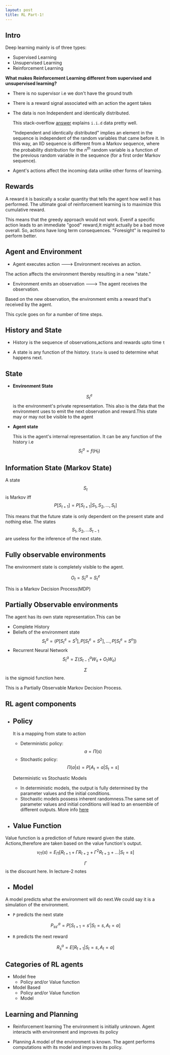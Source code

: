 ```yaml
---
layout: post
title: RL Part-1!
---
```


<script src="https://cdnjs.cloudflare.com/ajax/libs/mathjax/2.7.0/MathJax.js?config=TeX-AMS-MML_HTMLorMML" type="text/javascript"></script>

## Intro

Deep learning mainly is of three types:

- Supervised Learning
- Unsupervised Learning
- Reinforcement Learning

**What makes Reinforcement Learning different from supervised and unsupervised learning?**	

- There is no supervisor i.e we don't have the ground truth
- There is a reward signal associated with an action the agent takes
- The data is non Independent and identically distributed.

	This stack-overflow [answer](https://stackoverflow.com/a/13058903/4989649) explains `i.i.d` data pretty well.	

	"Independent and identically distributed" implies an element in the sequence is independent of the random variables that came before it. In this way, an IID sequence is different from a Markov sequence, where the probability distribution for the $n^{th}$ random variable is a function of the previous random variable in the sequence (for a first order Markov sequence).


- Agent's actions affect the incoming data unlike other forms of learning.


## Rewards

A reward `R` is basically a scalar quantity that tells the agent how well it has performed. The ultimate goal of reinforcement learning is to maximize this cumulative reward.

This means that the greedy approach would not work. Evenif a specific action leads to an immediate "good" reward,It might actually be a bad move overall. So, actions have long term consequences. "Foresight" is required to perform better.


## Agent and Environment

- Agent executes action ---> Environment receives an action.

The action affects the environment thereby resulting in a new "state."

- Environment emits an observation ---> The agent receives the observation.

Based on the new observation, the environment emits a
reward that's received by the agent.

This cycle goes on for a number of time steps.

## History and State

- History is the sequence of observations,actions and rewards upto time `t`

- A state is any function of the history. `State` is used to determine what happens next.

## State

- **Environment State**
	
	$$S_t^e$$ is the environment's private representation. This also is the data that the environment uses to emit the next observation and reward.This state may or may not be visible to the agent

- **Agent state**	
	
	This is the agent's internal representation. It can be any function of the history i.e
	$$S_t^a = f(H_t)$$

## Information State (Markov State)	

A state $$S_t$$ is Markov iff 
$$P[S_{t+1}] = P[S_{t+1}|S_1,S_2,...,S_t]$$ 

This means that the future state is only dependent on the present state and nothing else. The states $$S_1,S_2,...S_{t-1}$$ are useless for the inference of the next state.


## Fully observable environments

The environment state is completely visible to the agent.

$$ O_t = S_t^a = S_t^e $$

This is a Markov Decision Process(MDP)

## Partially Observable environments

The agent has its own state representation.This can be 

- Complete History
- Beliefs of the environment state $$S_t^a = (P[S_t^e=S^1],P[S_t^e=S^2],...,P[S_t^e=S^n])$$
- Recurrent Neural Network $$S_t^a = \Sigma(S_{t-1}^aW_s+O_tW_o)$$ 

$$\Sigma$$  is the sigmoid function here.

This is a Partially Observable Markov Decision Process.


## RL agent components

- ## Policy
	It is a mapping from state to action
	- Deterministic policy: $$a = \Pi(s)$$
	- Stochastic policy: $$\Pi(a|s) = P[A_t=a|S_t=s]$$

	Deterministic vs Stochastic Models

	- In deterministic models, the output is fully determined by the parameter values and the initial conditions.
	- Stochastic models possess inherent randomness.The same set of parameter values and initial conditions will lead to an ensemble of different outputs.
	More info [here](http://www4.stat.ncsu.edu/~gross/BIO560%20webpage/slides/Jan102013.pdf)


- ## Value Function
Value function is a prediction of future reward given the state. Actions,therefore are taken based on the value function's output.
$$v_\Pi(s) = E_\Pi[R_{t+1}+\Gamma R_{t+2}+\Gamma^2R_{t+3}+...|S_t=s]$$

$$\Gamma$$ is the discount here. In lecture-2 notes


- ## Model

A model predicts what the environment will do next.We could say it is a simulation of the environment.

- `P` predicts the next state

$$P_{ss'}^a = P[S_{t+1}=s'|S_t=s,A_t=a]$$

- `R` predicts the next reward

$$R_s^a = E[R_{t+1}|S_t=s,A_t=a]$$


## Categories of RL agents

- Model free
	- Policy and/or Value function
- Model Based	
	- Policy and/or Value function
	- Model

## Learning and Planning

- Reinforcement learning
The environment is initially unknown. Agent interacts with environment and improves its policy

- Planning
A model of the environment is known. The agent performs computations with its model and improves its policy.	

